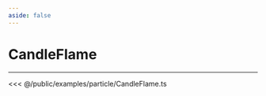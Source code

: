 ```yaml
---
aside: false
---
```


# CandleFlame
---
<Demo src="/examples/particle/CandleFlame.ts" :code="false" :height="700"></Demo>

<<< @/public/examples/particle/CandleFlame.ts